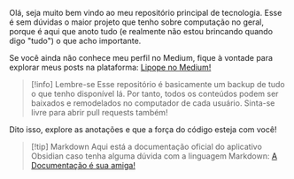 Olá, seja muito bem vindo ao meu repositório principal de tecnologia. Esse é sem dúvidas o maior projeto que tenho sobre computação no geral, porque é aqui que anoto tudo (e realmente não estou brincando quando digo "tudo") o que acho importante.

Se você ainda não conhece meu perfil no Medium, fique à vontade para explorar meus posts na plataforma: [Lipope no Medium!](https://www.medium.com/@lipope)

> [!info] Lembre-se
> Esse repositório é basicamente um backup de tudo o que tenho disponível lá. Por tanto, todos os conteúdos podem ser baixados e remodelados no computador de cada usuário. Sinta-se livre para abrir pull requests também!

Dito isso, explore as anotações e que a força do código esteja com você!

> [!tip] Markdown
> Aqui está a documentação oficial do aplicativo Obsidian caso tenha alguma dúvida com a linguagem Markdown: [A Documentação é sua amiga!](https://help.obsidian.md/Obsidian/Index)
